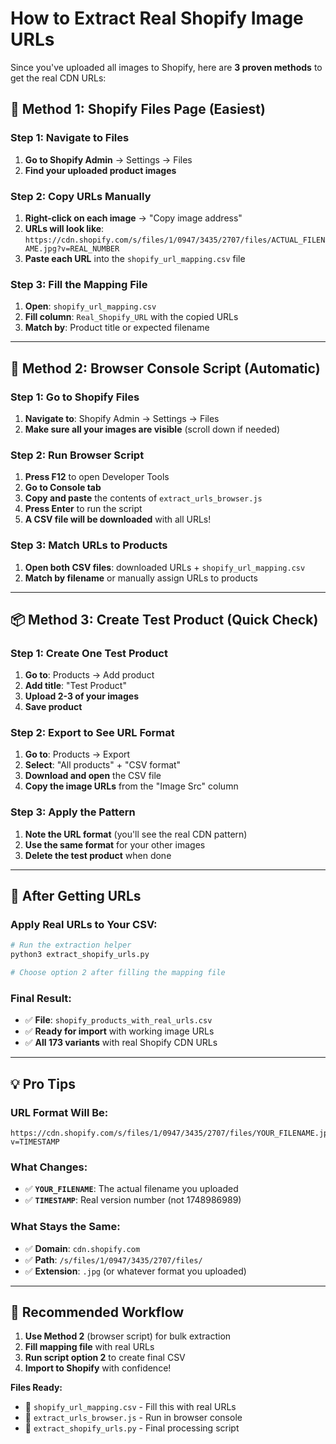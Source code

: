 # How to Extract Real Shopify Image URLs

Since you've uploaded all images to Shopify, here are **3 proven methods** to get the real CDN URLs:

## 🎯 **Method 1: Shopify Files Page (Easiest)**

### Step 1: Navigate to Files
1. **Go to Shopify Admin** → Settings → Files
2. **Find your uploaded product images**

### Step 2: Copy URLs Manually
1. **Right-click on each image** → "Copy image address"
2. **URLs will look like**: `https://cdn.shopify.com/s/files/1/0947/3435/2707/files/ACTUAL_FILENAME.jpg?v=REAL_NUMBER`
3. **Paste each URL** into the `shopify_url_mapping.csv` file

### Step 3: Fill the Mapping File
1. **Open**: `shopify_url_mapping.csv`
2. **Fill column**: `Real_Shopify_URL` with the copied URLs
3. **Match by**: Product title or expected filename

---

## 🚀 **Method 2: Browser Console Script (Automatic)**

### Step 1: Go to Shopify Files
1. **Navigate to**: Shopify Admin → Settings → Files
2. **Make sure all your images are visible** (scroll down if needed)

### Step 2: Run Browser Script
1. **Press F12** to open Developer Tools
2. **Go to Console tab**
3. **Copy and paste** the contents of `extract_urls_browser.js`
4. **Press Enter** to run the script
5. **A CSV file will be downloaded** with all URLs!

### Step 3: Match URLs to Products
1. **Open both CSV files**: downloaded URLs + `shopify_url_mapping.csv`
2. **Match by filename** or manually assign URLs to products

---

## 📦 **Method 3: Create Test Product (Quick Check)**

### Step 1: Create One Test Product
1. **Go to**: Products → Add product
2. **Add title**: "Test Product"
3. **Upload 2-3 of your images**
4. **Save product**

### Step 2: Export to See URL Format
1. **Go to**: Products → Export
2. **Select**: "All products" + "CSV format"
3. **Download and open** the CSV file
4. **Copy the image URLs** from the "Image Src" column

### Step 3: Apply the Pattern
1. **Note the URL format** (you'll see the real CDN pattern)
2. **Use the same format** for your other images
3. **Delete the test product** when done

---

## 🔧 **After Getting URLs**

### Apply Real URLs to Your CSV:
```bash
# Run the extraction helper
python3 extract_shopify_urls.py

# Choose option 2 after filling the mapping file
```

### Final Result:
- ✅ **File**: `shopify_products_with_real_urls.csv`
- ✅ **Ready for import** with working image URLs
- ✅ **All 173 variants** with real Shopify CDN URLs

---

## 💡 **Pro Tips**

### URL Format Will Be:
```
https://cdn.shopify.com/s/files/1/0947/3435/2707/files/YOUR_FILENAME.jpg?v=TIMESTAMP
```

### What Changes:
- ✅ **`YOUR_FILENAME`**: The actual filename you uploaded
- ✅ **`TIMESTAMP`**: Real version number (not 1748986989)

### What Stays the Same:
- ✅ **Domain**: `cdn.shopify.com`
- ✅ **Path**: `/s/files/1/0947/3435/2707/files/`
- ✅ **Extension**: `.jpg` (or whatever format you uploaded)

---

## 🎯 **Recommended Workflow**

1. **Use Method 2** (browser script) for bulk extraction
2. **Fill mapping file** with real URLs
3. **Run script option 2** to create final CSV
4. **Import to Shopify** with confidence!

**Files Ready:**
- 📁 `shopify_url_mapping.csv` - Fill this with real URLs
- 📁 `extract_urls_browser.js` - Run in browser console
- 📁 `extract_shopify_urls.py` - Final processing script 